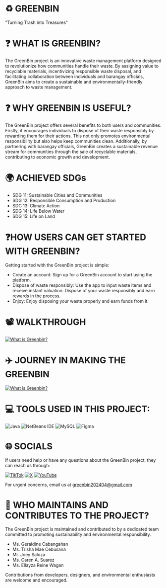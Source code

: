 # ♻️ GREENBIN
"Turning Trash into Treasures"

# ❓ WHAT IS GREENBIN?
The GreenBin project is an innovative waste management platform designed to revolutionize how communities handle their waste. By assigning value to recyclable materials, incentivizing responsible waste disposal, and facilitating collaboration between individuals and barangay officials, GreenBin aims to create a sustainable and environmentally-friendly approach to waste management.

# ❓ WHY GREENBIN IS USEFUL?
The GreenBin project offers several benefits to both users and communities. Firstly, it encourages individuals to dispose of their waste responsibly by rewarding them for their actions. This not only promotes environmental responsibility but also helps keep communities clean. Additionally, by partnering with barangay officials, GreenBin creates a sustainable revenue stream for communities through the sale of recyclable materials, contributing to economic growth and development.

# 🌍 ACHIEVED SDGs
  * SDG 11: Sustainable Cities and Communities
  * SDG 12: Responsible Consumption and Production
  * SDG 13: Climate Action
  * SDG 14: Life Below Water
  * SDG 15: Life on Land

# ❓HOW USERS CAN GET STARTED WITH GREENBIN?
  Getting started with the GreenBin project is simple:

  * Create an account: Sign up for a GreenBin account to start using the platform.
  * Dispose of waste responsibly: Use the app to input waste items and receive instant valuation. Dispose of your waste responsibly and earn rewards in the process.
  * Enjoy: Enjoy disposing your waste properly and earn funds from it.

#  📽️ WALKTHROUGH
<!-- YouTube video cards from https://github.com/DenverCoder1/github-readme-youtube-cards -->
<!-- https://ytcards.demolab.com/?id=<video ID>&title=<video+title>&lang=en&timestamp=<video publish date in Unix time format>&background_color=%230d1117&title_color=%23ffffff&stats_color=%23dedede&max_title_lines=1&width=250&border_radius=5&duration=<video duration in seconds> "<video title>") -->
<!-- BEGIN YOUTUBE-CARDS -->
[![What is Greenbin?](https://ytcards.demolab.com/?id=c8tAq2wrDhQ&title=5+things+I+wish+I+knew+before+studying+Computer+Science&lang=en&timestamp=1715270400&background_color=%230d1117&title_color=%23ffffff&stats_color=%23dedede&max_title_lines=1&width=250&border_radius=5&duration=436 "What is Greenbin?")](https://youtu.be/c8tAq2wrDhQ?si=qc7U_K14CjlEuhnV)
<!-- END YOUTUBE-CARDS -->

#  ✈️ JOURNEY IN MAKING THE GREENBIN
<!-- YouTube video cards from https://github.com/DenverCoder1/github-readme-youtube-cards -->
<!-- https://ytcards.demolab.com/?id=<video ID>&title=<video+title>&lang=en&timestamp=<video publish date in Unix time format>&background_color=%230d1117&title_color=%23ffffff&stats_color=%23dedede&max_title_lines=1&width=250&border_radius=5&duration=<video duration in seconds> "<video title>") -->
<!-- BEGIN YOUTUBE-CARDS -->
[![What is Greenbin?](https://ytcards.demolab.com/?id=c8tAq2wrDhQ&title=5+things+I+wish+I+knew+before+studying+Computer+Science&lang=en&timestamp=1715270400&background_color=%230d1117&title_color=%23ffffff&stats_color=%23dedede&max_title_lines=1&width=250&border_radius=5&duration=436 "What is Greenbin?")](https://youtu.be/c8tAq2wrDhQ?si=qc7U_K14CjlEuhnV)
<!-- END YOUTUBE-CARDS -->

# 💻 TOOLS USED IN THIS PROJECT:
![Java](https://img.shields.io/badge/java-%23ED8B00.svg?style=for-the-badge&logo=openjdk&logoColor=white) ![NetBeans IDE](https://img.shields.io/badge/NetBeansIDE-1B6AC6.svg?style=for-the-badge&logo=apache-netbeans-ide&logoColor=white) ![MySQL](https://img.shields.io/badge/mysql-%2300000f.svg?style=for-the-badge&logo=mysql&logoColor=white) ![Figma](https://img.shields.io/badge/figma-%23F24E1E.svg?style=for-the-badge&logo=figma&logoColor=white)

# 🌐 SOCIALS
If users need help or have any questions about the GreenBin project, they can reach us through: 

[![TikTok](https://img.shields.io/badge/TikTok-%23000000.svg?logo=TikTok&logoColor=white)](https://tiktok.com/@greenbin2204) [![X](https://img.shields.io/badge/X-black.svg?logo=X&logoColor=white)](https://x.com/greenbin202404) [![YouTube](https://img.shields.io/badge/YouTube-%23FF0000.svg?logo=YouTube&logoColor=white)](https://youtube.com/@GREENBIN2204) 

For urgent concerns, email us at greenbin202404@gmail.com

# 👤 WHO MAINTAINS AND CONTRIBUTES TO THE PROJECT?
   
   The GreenBin project is maintained and contributed to by a dedicated team committed to promoting sustainability and environmental responsibility.

   * Ms. Geraldine Cabangahan 
   * Ms. Trisha Mae Cebusana
   * Mr. Joey Saloza
   * Ms. Caren A. Suarez
   * Ms. Ellayza Reine Wagan
   
   Contributions from developers, designers, and environmental enthusiasts are welcome and encouraged.
